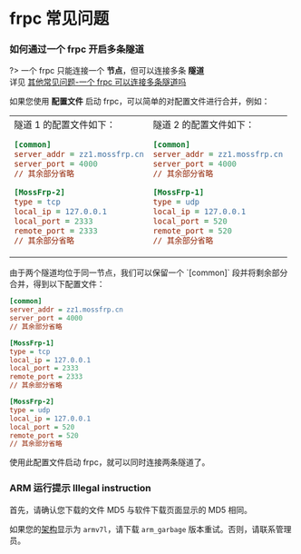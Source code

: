 # frpc 常见问题

### 如何通过一个 frpc 开启多条隧道

?> 一个 frpc 只能连接一个 **节点**，但可以连接多条 **隧道**  
详见 [其他常见问题-一个 frpc 可以连接多条隧道吗](/faq/misc#一个-frpc-可以连接多条隧道吗)

如果您使用 **配置文件** 启动 frpc，可以简单的对配置文件进行合并，例如：

<table style="border-style: none;">
<tr style="border-style: none;">
<td style="border-style: none;">
隧道 1 的配置文件如下：

```ini
[common]
server_addr = zz1.mossfrp.cn
server_port = 4000
// 其余部分省略

[MossFrp-2]
type = tcp
local_ip = 127.0.0.1
local_port = 2333
remote_port = 2333
// 其余部分省略
```
</td>
<td style="border-style: none;">
隧道 2 的配置文件如下：

```ini
[common]
server_addr = zz1.mossfrp.cn
server_port = 4000
// 其余部分省略

[MossFrp-1]
type = udp
local_ip = 127.0.0.1
local_port = 520
remote_port = 520
// 其余部分省略
```
</td>
</tr>
</table>
由于两个隧道均位于同一节点，我们可以保留一个 `[common]` 段并将剩余部分合并，得到以下配置文件：

```ini
[common]
server_addr = zz1.mossfrp.cn
server_port = 4000
// 其余部分省略

[MossFrp-1]
type = tcp
local_ip = 127.0.0.1
local_port = 2333
remote_port = 2333
// 其余部分省略

[MossFrp-2]
type = udp
local_ip = 127.0.0.1
local_port = 520
remote_port = 520
// 其余部分省略

```

使用此配置文件启动 frpc，就可以同时连接两条隧道了。

### ARM 运行提示 Illegal instruction

首先，请确认您下载的文件 MD5 与软件下载页面显示的 MD5 相同。

如果您的[架构](usage/linux)显示为 `armv7l`，请下载 `arm_garbage` 版本重试。否则，请联系管理员。

